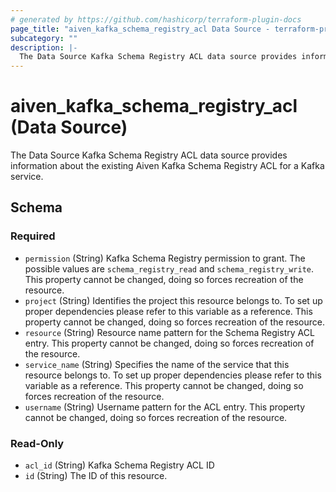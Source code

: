 ```yaml
---
# generated by https://github.com/hashicorp/terraform-plugin-docs
page_title: "aiven_kafka_schema_registry_acl Data Source - terraform-provider-aiven"
subcategory: ""
description: |-
  The Data Source Kafka Schema Registry ACL data source provides information about the existing Aiven Kafka Schema Registry ACL for a Kafka service.
---
```


# aiven_kafka_schema_registry_acl (Data Source)

The Data Source Kafka Schema Registry ACL data source provides information about the existing Aiven Kafka Schema Registry ACL for a Kafka service.



<!-- schema generated by tfplugindocs -->
## Schema

### Required

- `permission` (String) Kafka Schema Registry permission to grant. The possible values are `schema_registry_read` and `schema_registry_write`. This property cannot be changed, doing so forces recreation of the resource.
- `project` (String) Identifies the project this resource belongs to. To set up proper dependencies please refer to this variable as a reference. This property cannot be changed, doing so forces recreation of the resource.
- `resource` (String) Resource name pattern for the Schema Registry ACL entry. This property cannot be changed, doing so forces recreation of the resource.
- `service_name` (String) Specifies the name of the service that this resource belongs to. To set up proper dependencies please refer to this variable as a reference. This property cannot be changed, doing so forces recreation of the resource.
- `username` (String) Username pattern for the ACL entry. This property cannot be changed, doing so forces recreation of the resource.

### Read-Only

- `acl_id` (String) Kafka Schema Registry ACL ID
- `id` (String) The ID of this resource.


